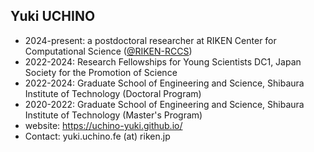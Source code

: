 ## Yuki UCHINO

- 2024-present: a postdoctoral researcher at RIKEN Center for Computational Science ([@RIKEN-RCCS](https://github.com/RIKEN-RCCS))
- 2022-2024: Research Fellowships for Young Scientists DC1, Japan Society for the Promotion of Science
- 2022-2024: Graduate School of Engineering and Science, Shibaura Institute of Technology (Doctoral Program)
- 2020-2022: Graduate School of Engineering and Science, Shibaura Institute of Technology (Master's Program)
- website: <https://uchino-yuki.github.io/>
- Contact: yuki.uchino.fe (at) riken.jp
